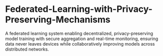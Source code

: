 # Federated-Learning-with-Privacy-Preserving-Mechanisms
A federated learning system enabling decentralized, privacy-preserving model training with secure aggregation and real-time monitoring, ensuring data never leaves devices while collaboratively improving models across distributed networks.
